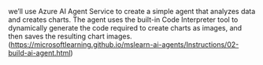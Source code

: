 we’ll use Azure AI Agent Service to create a simple agent that analyzes data and creates charts. The agent uses the built-in Code Interpreter tool to dynamically generate the code required to create charts as images, and then saves the resulting chart images.
(https://microsoftlearning.github.io/mslearn-ai-agents/Instructions/02-build-ai-agent.html)
